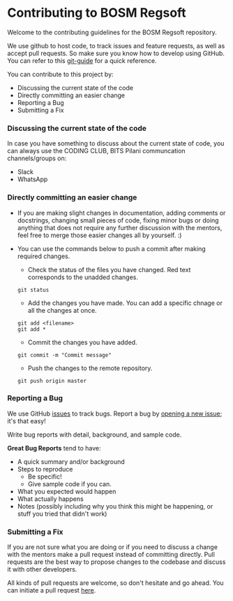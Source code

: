 # Contributing to BOSM Regsoft
Welcome to the contributing guidelines for the BOSM Regsoft repository.

We use github to host code, to track issues and feature requests, as well as accept pull requests. So make sure you know how to develop using GitHub. You can refer to this [git-guide](http://rogerdudler.github.io/git-guide/) for a quick reference.

You can contribute to this project by:

- Discussing the current state of the code
- Directly committing an easier change
- Reporting a Bug
- Submitting a Fix

### Discussing the current state of the code
In case you have something to discuss about the current state of code, you can always use the CODING CLUB, BITS Pilani communcation channels/groups on:

- Slack
- WhatsApp

### Directly committing an easier change
- If you are making slight changes in documentation, adding comments or docstrings, changing small pieces of code, fixing minor bugs or doing anything that does not require any further discussion with the mentors, feel free to merge those easier changes all by yourself. :)

- You can use the commands below to push a commit after making required changes.
  - Check the status of the files you have changed. Red text corresponds to the unadded changes.
  ```
  git status
  ```
  - Add the changes you have made. You can add a specific chnage or all the changes at once.
  ```
  git add <filename>
  git add *
  ```
  - Commit the changes you have added.  
  ```
  git commit -m "Commit message"
  ```
  - Push the changes to the remote repository.
  ```
  git push origin master
  ```

### Reporting a Bug
We use GitHub [issues](https://github.com/Nik-Khandelwal/regsoft/issues) to track bugs. Report a bug by [opening a new issue](https://github.com/Nik-Khandelwal/regsoft/issues/new); it's that easy!

Write bug reports with detail, background, and sample code.

**Great Bug Reports** tend to have:

- A quick summary and/or background
- Steps to reproduce
  - Be specific!
  - Give sample code if you can.
- What you expected would happen
- What actually happens
- Notes (possibly including why you think this might be happening, or stuff you tried that didn't work)

### Submitting a Fix
If you are not sure what you are doing or if you need to discuss a change with the mentors make a pull request instead of committing directly.
Pull requests are the best way to propose changes to the codebase and discuss it with other developers.

All kinds of pull requests are welcome, so don't hesitate and go ahead. You can initiate a pull request [here](https://github.com/Nik-Khandelwal/regsoft/pulls).
